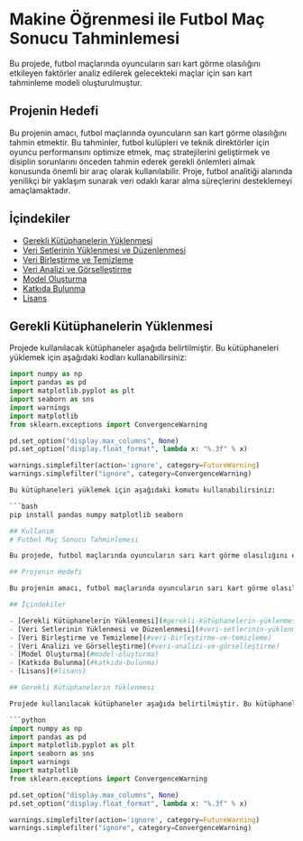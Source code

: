 # Makine Öğrenmesi ile Futbol Maç Sonucu Tahminlemesi

Bu projede, futbol maçlarında oyuncuların sarı kart görme olasılığını etkileyen faktörler analiz edilerek gelecekteki maçlar için sarı kart tahminleme modeli oluşturulmuştur. 

## Projenin Hedefi

Bu projenin amacı, futbol maçlarında oyuncuların sarı kart görme olasılığını tahmin etmektir. Bu tahminler, futbol kulüpleri ve teknik direktörler için oyuncu performansını optimize etmek, maç stratejilerini geliştirmek ve disiplin sorunlarını önceden tahmin ederek gerekli önlemleri almak konusunda önemli bir araç olarak kullanılabilir. Proje, futbol analitiği alanında yenilikçi bir yaklaşım sunarak veri odaklı karar alma süreçlerini desteklemeyi amaçlamaktadır.

## İçindekiler

- [Gerekli Kütüphanelerin Yüklenmesi](#gerekli-kütüphanelerin-yüklenmesi)
- [Veri Setlerinin Yüklenmesi ve Düzenlenmesi](#veri-setlerinin-yüklenmesi-ve-düzenlenmesi)
- [Veri Birleştirme ve Temizleme](#veri-birleştirme-ve-temizleme)
- [Veri Analizi ve Görselleştirme](#veri-analizi-ve-görselleştirme)
- [Model Oluşturma](#model-oluşturma)
- [Katkıda Bulunma](#katkıda-bulunma)
- [Lisans](#lisans)

## Gerekli Kütüphanelerin Yüklenmesi

Projede kullanılacak kütüphaneler aşağıda belirtilmiştir. Bu kütüphaneleri yüklemek için aşağıdaki kodları kullanabilirsiniz:

```python
import numpy as np
import pandas as pd
import matplotlib.pyplot as plt
import seaborn as sns
import warnings
import matplotlib
from sklearn.exceptions import ConvergenceWarning

pd.set_option("display.max_columns", None)
pd.set_option("display.float_format", lambda x: "%.3f" % x)

warnings.simplefilter(action='ignore', category=FutureWarning)
warnings.simplefilter("ignore", category=ConvergenceWarning)

Bu kütüphaneleri yüklemek için aşağıdaki komutu kullanabilirsiniz:

```bash
pip install pandas numpy matplotlib seaborn

## Kullanım
# Futbol Maç Sonucu Tahminlemesi

Bu projede, futbol maçlarında oyuncuların sarı kart görme olasılığını etkileyen faktörler analiz edilerek gelecekteki maçlar için sarı kart tahminleme modeli oluşturulmuştur. 

## Projenin Hedefi

Bu projenin amacı, futbol maçlarında oyuncuların sarı kart görme olasılığını tahmin etmektir. Bu tahminler, futbol kulüpleri ve teknik direktörler için oyuncu performansını optimize etmek, maç stratejilerini geliştirmek ve disiplin sorunlarını önceden tahmin ederek gerekli önlemleri almak konusunda önemli bir araç olarak kullanılabilir. Proje, futbol analitiği alanında yenilikçi bir yaklaşım sunarak veri odaklı karar alma süreçlerini desteklemeyi amaçlamaktadır.

## İçindekiler

- [Gerekli Kütüphanelerin Yüklenmesi](#gerekli-kütüphanelerin-yüklenmesi)
- [Veri Setlerinin Yüklenmesi ve Düzenlenmesi](#veri-setlerinin-yüklenmesi-ve-düzenlenmesi)
- [Veri Birleştirme ve Temizleme](#veri-birleştirme-ve-temizleme)
- [Veri Analizi ve Görselleştirme](#veri-analizi-ve-görselleştirme)
- [Model Oluşturma](#model-oluşturma)
- [Katkıda Bulunma](#katkıda-bulunma)
- [Lisans](#lisans)

## Gerekli Kütüphanelerin Yüklenmesi

Projede kullanılacak kütüphaneler aşağıda belirtilmiştir. Bu kütüphaneleri yüklemek için aşağıdaki kodları kullanabilirsiniz:

```python
import numpy as np
import pandas as pd
import matplotlib.pyplot as plt
import seaborn as sns
import warnings
import matplotlib
from sklearn.exceptions import ConvergenceWarning

pd.set_option("display.max_columns", None)
pd.set_option("display.float_format", lambda x: "%.3f" % x)

warnings.simplefilter(action='ignore', category=FutureWarning)
warnings.simplefilter("ignore", category=ConvergenceWarning)

